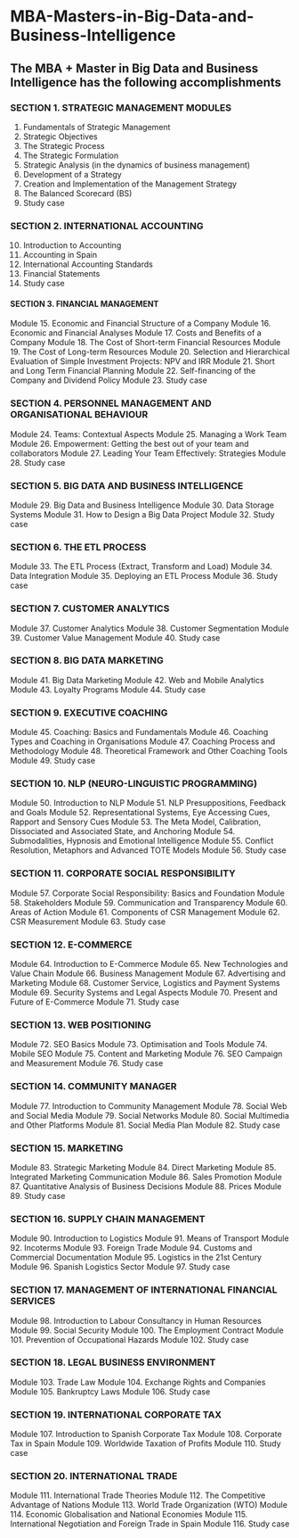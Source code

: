 # MBA-Masters-in-Big-Data-and-Business-Intelligence


## The MBA + Master in Big Data and Business Intelligence has the following accomplishments

### SECTION 1. STRATEGIC MANAGEMENT MODULES
1. Fundamentals of Strategic Management
2. Strategic Objectives
3. The Strategic Process
4. The Strategic Formulation
5. Strategic Analysis (in the dynamics of business management)
6. Development of a Strategy
7. Creation and Implementation of the Management Strategy
8. The Balanced Scorecard (BS)
9. Study case

### SECTION 2. INTERNATIONAL ACCOUNTING
10. Introduction to Accounting
11. Accounting in Spain
12. International Accounting Standards
13. Financial Statements
14. Study case

#### SECTION 3. FINANCIAL MANAGEMENT
Module 15. Economic and Financial Structure of a Company
Module 16. Economic and Financial Analyses
Module 17. Costs and Benefits of a Company
Module 18. The Cost of Short-term Financial Resources
Module 19. The Cost of Long-term Resources
Module 20. Selection and Hierarchical Evaluation of Simple Investment Projects: NPV and IRR
Module 21. Short and Long Term Financial Planning
Module 22. Self-financing of the Company and Dividend Policy
Module 23. Study case

### SECTION 4. PERSONNEL MANAGEMENT AND ORGANISATIONAL BEHAVIOUR
Module 24. Teams: Contextual Aspects
Module 25. Managing a Work Team
Module 26. Empowerment: Getting the best out of your team and collaborators
Module 27. Leading Your Team Effectively: Strategies
Module 28. Study case

### SECTION 5. BIG DATA AND BUSINESS INTELLIGENCE
Module 29. Big Data and Business Intelligence
Module 30. Data Storage Systems
Module 31. How to Design a Big Data Project
Module 32. Study case

### SECTION 6. THE ETL PROCESS
Module 33. The ETL Process (Extract, Transform and Load)
Module 34. Data Integration
Module 35. Deploying an ETL Process
Module 36. Study case

### SECTION 7. CUSTOMER ANALYTICS
Module 37. Customer Analytics
Module 38. Customer Segmentation
Module 39. Customer Value Management
Module 40. Study case

### SECTION 8. BIG DATA MARKETING
Module 41. Big Data Marketing
Module 42. Web and Mobile Analytics
Module 43. Loyalty Programs
Module 44. Study case

### SECTION 9. EXECUTIVE COACHING
Module 45. Coaching: Basics and Fundamentals
Module 46. Coaching Types and Coaching in Organisations
Module 47. Coaching Process and Methodology
Module 48. Theoretical Framework and Other Coaching Tools
Module 49. Study case

### SECTION 10. NLP (NEURO-LINGUISTIC PROGRAMMING)
Module 50. Introduction to NLP
Module 51. NLP Presuppositions, Feedback and Goals
Module 52. Representational Systems, Eye Accessing Cues, Rapport and Sensory Cues
Module 53. The Meta Model, Calibration, Dissociated and Associated State, and Anchoring
Module 54. Submodalities, Hypnosis and Emotional Intelligence
Module 55. Conflict Resolution, Metaphors and Advanced TOTE Models
Module 56. Study case

### SECTION 11. CORPORATE SOCIAL RESPONSIBILITY
Module 57. Corporate Social Responsibility: Basics and Foundation
Module 58. Stakeholders
Module 59. Communication and Transparency
Module 60. Areas of Action
Module 61. Components of CSR Management
Module 62. CSR Measurement
Module 63. Study case

### SECTION 12. E-COMMERCE
Module 64. Introduction to E-Commerce
Module 65. New Technologies and Value Chain
Module 66. Business Management
Module 67. Advertising and Marketing
Module 68. Customer Service, Logistics and Payment Systems
Module 69. Security Systems and Legal Aspects
Module 70. Present and Future of E-Commerce
Module 71. Study case

### SECTION 13. WEB POSITIONING
Module 72. SEO Basics
Module 73. Optimisation and Tools
Module 74. Mobile SEO
Module 75. Content and Marketing
Module 76. SEO Campaign and Measurement
Module 76. Study case

### SECTION 14. COMMUNITY MANAGER
Module 77. Introduction to Community Management
Module 78. Social Web and Social Media
Module 79. Social Networks
Module 80. Social Multimedia and Other Platforms
Module 81. Social Media Plan
Module 82. Study case

### SECTION 15. MARKETING
Module 83. Strategic Marketing
Module 84. Direct Marketing
Module 85. Integrated Marketing Communication
Module 86. Sales Promotion
Module 87. Quantitative Analysis of Business Decisions
Module 88. Prices
Module 89. Study case

### SECTION 16. SUPPLY CHAIN MANAGEMENT
Module 90. Introduction to Logistics
Module 91. Means of Transport
Module 92. Incoterms
Module 93. Foreign Trade
Module 94. Customs and Commercial Documentation
Module 95. Logistics in the 21st Century
Module 96. Spanish Logistics Sector
Module 97. Study case

### SECTION 17. MANAGEMENT OF INTERNATIONAL FINANCIAL SERVICES
Module 98. Introduction to Labour Consultancy in Human Resources
Module 99. Social Security
Module 100. The Employment Contract
Module 101. Prevention of Occupational Hazards
Module 102. Study case

### SECTION 18. LEGAL BUSINESS ENVIRONMENT
Module 103. Trade Law
Module 104. Exchange Rights and Companies
Module 105. Bankruptcy Laws
Module 106. Study case

### SECTION 19. INTERNATIONAL CORPORATE TAX
Module 107. Introduction to Spanish Corporate Tax
Module 108. Corporate Tax in Spain
Module 109. Worldwide Taxation of Profits
Module 110. Study case

### SECTION 20. INTERNATIONAL TRADE
Module 111. International Trade Theories
Module 112. The Competitive Advantage of Nations
Module 113. World Trade Organization (WTO)
Module 114. Economic Globalisation and National Economies
Module 115. International Negotiation and Foreign Trade in Spain
Module 116. Study case
